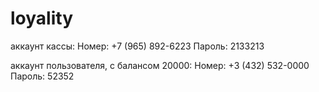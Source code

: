 # loyality

аккаунт кассы:
Номер: +7 (965) 892-6223
Пароль: 2133213

аккаунт пользователя, с балансом 20000:
Номер: +3 (432) 532-0000
Пароль: 52352
